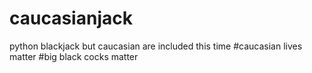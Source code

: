 # caucasianjack
python blackjack but caucasian are included this time #caucasian lives matter #big black cocks matter
